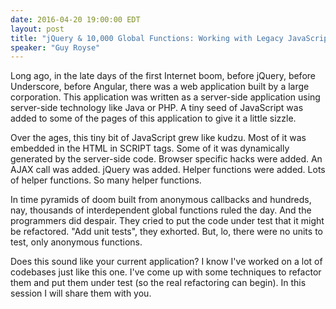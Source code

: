 ```yaml
---
date: 2016-04-20 19:00:00 EDT
layout: post
title: "jQuery & 10,000 Global Functions: Working with Legacy JavaScript"
speaker: "Guy Royse"
---
```


Long ago, in the late days of the first Internet boom, before jQuery, before
Underscore, before Angular, there was a web application built by a large
corporation. This application was written as a server-side application using
server-side technology like Java or PHP. A tiny seed of JavaScript was added to
some of the pages of this application to give it a little sizzle.

Over the ages, this tiny bit of JavaScript grew like kudzu. Most of it was
embedded in the HTML in SCRIPT tags. Some of it was dynamically generated by the
server-side code. Browser specific hacks were added. An AJAX call was added.
jQuery was added. Helper functions were added. Lots of helper functions. So many
helper functions.

In time pyramids of doom built from anonymous callbacks and hundreds, nay,
thousands of interdependent global functions ruled the day. And the programmers
did despair. They cried to put the code under test that it might be refactored.
"Add unit tests", they exhorted. But, lo, there were no units to test, only
anonymous functions.

Does this sound like your current application? I know I've worked on a lot of
codebases just like this one. I've come up with some techniques to refactor them
and put them under test (so the real refactoring can begin). In this session I
will share them with you.
